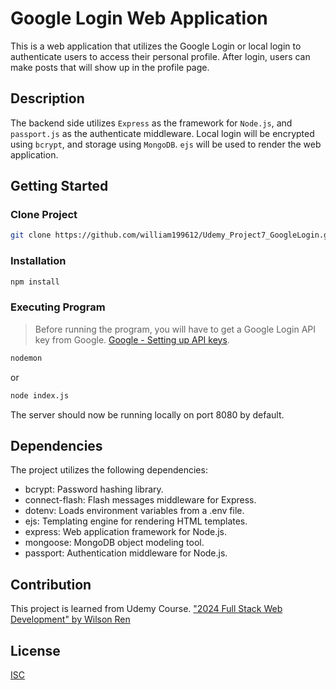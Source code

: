 # Google Login Web Application

This is a web application that utilizes the Google Login or local login to authenticate users to access their personal profile. After login, users can make posts that will show up in the profile page.

## Description

The backend side utilizes `Express` as the framework for `Node.js`, and `passport.js` as the authenticate middleware. Local login will be encrypted using `bcrypt`, and storage using `MongoDB`. `ejs` will be used to render the web application.

## Getting Started

### Clone Project
```bash
git clone https://github.com/william199612/Udemy_Project7_GoogleLogin.git
```

### Installation

```bash
npm install
```

### Executing Program

> Before running the program, you will have to get a Google Login API key from Google.
> [Google - Setting up API keys](https://support.google.com/googleapi/answer/6158862?hl=en).

```bash
nodemon
```

or

```bash
node index.js
```

The server should now be running locally on port 8080 by default.

## Dependencies

The project utilizes the following dependencies:

- bcrypt: Password hashing library.
- connect-flash: Flash messages middleware for Express.
- dotenv: Loads environment variables from a .env file.
- ejs: Templating engine for rendering HTML templates.
- express: Web application framework for Node.js.
- mongoose: MongoDB object modeling tool.
- passport: Authentication middleware for Node.js.

## Contribution

This project is learned from Udemy Course.
["2024 Full Stack Web Development" by Wilson Ren](https://www.udemy.com/course/wilson-full-stack-web-development/)

## License

[ISC](https://choosealicense.com/licenses/isc/)